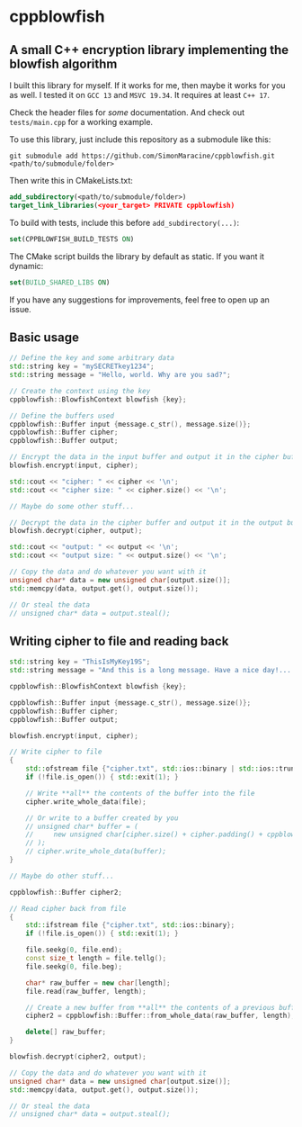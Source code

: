 # cppblowfish

## A small C++ encryption library implementing the blowfish algorithm

I built this library for myself. If it works for me, then maybe it works for you as well. I tested
it on `GCC 13` and `MSVC 19.34`. It requires at least `C++ 17`.

Check the header files for _some_ documentation. And check out `tests/main.cpp` for a working
example.

To use this library, just include this repository as a submodule like this:

`git submodule add https://github.com/SimonMaracine/cppblowfish.git <path/to/submodule/folder>`

Then write this in CMakeLists.txt:

```cmake
add_subdirectory(<path/to/submodule/folder>)
target_link_libraries(<your_target> PRIVATE cppblowfish)
```

To build with tests, include this before `add_subdirectory(...)`:

```cmake
set(CPPBLOWFISH_BUILD_TESTS ON)
```

The CMake script builds the library by default as static. If you want it dynamic:

```cmake
set(BUILD_SHARED_LIBS ON)
```

If you have any suggestions for improvements, feel free to open up an issue.

## Basic usage

```c++
// Define the key and some arbitrary data
std::string key = "mySECRETkey1234";
std::string message = "Hello, world. Why are you sad?";

// Create the context using the key
cppblowfish::BlowfishContext blowfish {key};

// Define the buffers used
cppblowfish::Buffer input {message.c_str(), message.size()};
cppblowfish::Buffer cipher;
cppblowfish::Buffer output;

// Encrypt the data in the input buffer and output it in the cipher buffer
blowfish.encrypt(input, cipher);

std::cout << "cipher: " << cipher << '\n';
std::cout << "cipher size: " << cipher.size() << '\n';

// Maybe do some other stuff...

// Decrypt the data in the cipher buffer and output it in the output buffer
blowfish.decrypt(cipher, output);

std::cout << "output: " << output << '\n';
std::cout << "output size: " << output.size() << '\n';

// Copy the data and do whatever you want with it
unsigned char* data = new unsigned char[output.size()];
std::memcpy(data, output.get(), output.size());

// Or steal the data
// unsigned char* data = output.steal();
```

## Writing cipher to file and reading back

```c++
std::string key = "ThisIsMyKey19S";
std::string message = "And this is a long message. Have a nice day!... Maybe it works. If you read this, then it works.";

cppblowfish::BlowfishContext blowfish {key};

cppblowfish::Buffer input {message.c_str(), message.size()};
cppblowfish::Buffer cipher;
cppblowfish::Buffer output;

blowfish.encrypt(input, cipher);

// Write cipher to file
{
    std::ofstream file {"cipher.txt", std::ios::binary | std::ios::trunc};
    if (!file.is_open()) { std::exit(1); }

    // Write **all** the contents of the buffer into the file
    cipher.write_whole_data(file);

    // Or write to a buffer created by you
    // unsigned char* buffer = (
    //     new unsigned char[cipher.size() + cipher.padding() + cppblowfish::BUFFER_OFFSET]
    // );
    // cipher.write_whole_data(buffer);
}

// Maybe do other stuff...

cppblowfish::Buffer cipher2;

// Read cipher back from file
{
    std::ifstream file {"cipher.txt", std::ios::binary};
    if (!file.is_open()) { std::exit(1); }

    file.seekg(0, file.end);
    const size_t length = file.tellg();
    file.seekg(0, file.beg);

    char* raw_buffer = new char[length];
    file.read(raw_buffer, length);

    // Create a new buffer from **all** the contents of a previous buffer
    cipher2 = cppblowfish::Buffer::from_whole_data(raw_buffer, length);

    delete[] raw_buffer;
}

blowfish.decrypt(cipher2, output);

// Copy the data and do whatever you want with it
unsigned char* data = new unsigned char[output.size()];
std::memcpy(data, output.get(), output.size());

// Or steal the data
// unsigned char* data = output.steal();
```
